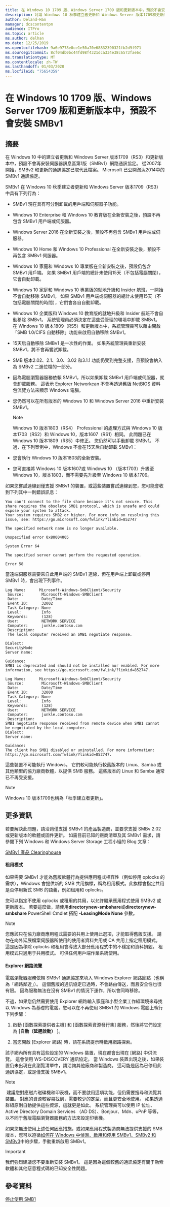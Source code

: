 ```yaml
---
title: 在 Windows 10 1709 版、Windows Server 1709 版和更新版本中，預設不會安裝 SMBv1
description: 討論 Windows 10 秋季建立者更新和 Windows Server 版本1709和更新版本中 SMBv1 通訊協定的行為。
author: Deland-Han
manager: dcscontentpm
audience: ITPro
ms.topic: article
ms.author: delhan
ms.date: 12/25/2019
ms.openlocfilehash: 9a6e9778e0ce1e50a70e68832390321fb2d9f971
ms.sourcegitcommit: 8cf04db0bc44fd98f4321dca334e38c6573fae6c
ms.translationtype: MT
ms.contentlocale: zh-TW
ms.lasthandoff: 01/03/2020
ms.locfileid: "75654359"
---
```

# <a name="smbv1-is-not-installed-by-default-in-windows-10-version-1709-windows-server-version-1709-and-later-versions"></a>在 Windows 10 1709 版、Windows Server 1709 版和更新版本中，預設不會安裝 SMBv1

## <a name="summary"></a>摘要

在 Windows 10 中的建立者更新和 Windows Server 版本1709（RS3）和更新版本中，預設不會再安裝伺服器訊息區第1版（SMBv1）網路通訊協定。 從2007年開始，SMBv2 和更新的通訊協定已取代此檔案。 Microsoft 已公開淘汰2014中的 SMBv1 通訊協定。 

SMBv1 在 Windows 10 秋季建立者更新和 Windows Server 版本1709（RS3）中具有下列行為： 
 
- SMBv1 現在具有可分別卸載的用戶端和伺服器子功能。    
- Windows 10 Enterprise 和 Windows 10 教育版在全新安裝之後，預設不再包含 SMBv1 用戶端或伺服器。    
- Windows Server 2016 在全新安裝之後，預設不再包含 SMBv1 用戶端或伺服器。    
- Windows 10 Home 和 Windows 10 Professional 在全新安裝之後，預設不再包含 SMBv1 伺服器。    
- Windows 10 家庭和 Windows 10 專業版在全新安裝之後，預設仍包含 SMBv1 用戶端。 如果 SMBv1 用戶端的總計未使用15天（不包括電腦關閉），它會自動卸載。    
- Windows 10 家庭和 Windows 10 專業版的就地升級和 Insider 航班，一開始不會自動移除 SMBv1。 如果 SMBv1 用戶端或伺服器的總計未使用15天（不包括電腦關閉的時間），它們會各自自動卸載。     
- Windows 10 企業版和 Windows 10 教育版的就地升級和 Insider 航班不會自動移除 SMBv1。 系統管理員必須決定在這些受管理的環境中卸載 SMBv1。 在 Windows 10 版本1809（RS5）和更新版本中，系統管理員可以藉由開啟「SMB 1.0/CIFS 自動移除」功能來啟用自動移除 SMBv1。    
- 15天后自動移除 SMBv1 是一次性的作業。 如果系統管理員重新安裝 SMBv1，將不會再嘗試卸載。
- SMB 版本2.02、2.1、3.0、3.02 和3.1.1 功能仍受到完整支援，且預設會納入為 SMBv2 二進位檔的一部分。    
- 因為電腦瀏覽器服務依賴 SMBv1，所以如果卸載 SMBv1 用戶端或伺服器，就會卸載服務。 這表示 Explorer Networkcan 不會再透過舊版 NetBIOS 資料包流覽方法來顯示 Windows 電腦。    
- 您仍然可以在所有版本的 Windows 10 和 Windows Server 2016 中重新安裝 SMBv1。    
 
  > [!NOTE]
  > Windows 10 版本1803（RS4） Professional 的處理方式與 Windows 10 版本1703（RS2）和 Windows 10，版本1607（RS1）相同。 此問題已在 Windows 10 版本1809（RS5）中修正。 您仍然可以手動卸載 SMBv1。 不過，在下列案例中，Windows 不會在15天后自動卸載 SMBv1： 
 
-  您會執行 Windows 10 版本1803的全新安裝。     
-  您可直接將 Windows 10 版本1607或 Windows 10 （版本1703）升級至 Windows 10，版本1803，而不需要先升級至 Windows 10 版本1709。     
 
如果您嘗試連線到僅支援 SMBv1 的裝置，或這些裝置嘗試連線到您，您可能會收到下列其中一則錯誤訊息：     

```
You can't connect to the file share because it's not secure. This share requires the obsolete SMB1 protocol, which is unsafe and could expose your system to attack.
Your system requires SMB2 or higher. For more info on resolving this issue, see: https://go.microsoft.com/fwlink/?linkid=852747  
```

```
The specified network name is no longer available.
```

```
Unspecified error 0x80004005
```

```
System Error 64
```

```
The specified server cannot perform the requested operation.
```

```
Error 58
```    

當遠端伺服器需要來自此用戶端的 SMBv1 連線，但在用戶端上卸載或停用 SMBv1 時，會出現下列事件。

```
Log Name:      Microsoft-Windows-SmbClient/Security
 Source:        Microsoft-Windows-SMBClient
 Date:          Date/Time
 Event ID:      32002
 Task Category: None
 Level:         Info
 Keywords:      (128)
 User:          NETWORK SERVICE
 Computer:      junkle.contoso.com
 Description:
 The local computer received an SMB1 negotiate response. 

Dialect: 
SecurityMode 
Server name: 

Guidance: 
SMB1 is deprecated and should not be installed nor enabled. For more information, see https://go.microsoft.com/fwlink/?linkid=852747.
```

```
Log Name:      Microsoft-Windows-SmbClient/Security
 Source:        Microsoft-Windows-SMBClient
 Date:          Date/Time
 Event ID:      32000
 Task Category: None
 Level:         Info
 Keywords:      (128)
 User:          NETWORK SERVICE
 Computer:      junkle.contoso.com
 Description: 
SMB1 negotiate response received from remote device when SMB1 cannot be negotiated by the local computer. 
Dialect: 
Server name: 

Guidance: 
The client has SMB1 disabled or uninstalled. For more information: https://go.microsoft.com/fwlink/?linkid=852747.     
```

這些裝置不可能執行 Windows。 它們較可能執行較舊版本的 Linux、Samba 或其他類型的協力廠商軟體，以提供 SMB 服務。 這些版本的 Linux 和 Samba 通常已不再受支援。 

> [!NOTE]
> Windows 10 版本1709也稱為「秋季建立者更新」。   

## <a name="more-information"></a>更多資訊

若要解決此問題，請洽詢僅支援 SMBv1 的產品製造商，並要求支援 SMBv 2.02 或更新版本的軟體或固件更新。 如需目前已知的廠商清單及其 SMBv1 需求，請參閱下列 Windows 和 Windows Server Storage 工程小組的 Blog 文章： 

[SMBv1 產品 Clearinghouse](https://techcommunity.microsoft.com/t5/Storage-at-Microsoft/SMB1-Product-Clearinghouse/ba-p/426008) 
#### <a name="leasing-mode"></a>租用模式

如果需要 SMBv1 才能為舊版軟體行為提供應用程式相容性（例如停用 oplocks 的需求），Windows 會提供新的 SMB 共用旗標，稱為租用模式。此旗標會指定共用是否停用新式 SMB 的語義，例如租用和 oplocks。

您可以指定不使用 oplocks 或租用的共用，以允許繼承應用程式使用 SMBv2 或更新版本。 若要這麼做，請使用**directorynew-smbshare**或**directorynew-smbshare** PowerShell Cmdlet 搭配 **-LeasingMode None** 參數。

> [!NOTE]
> 您應該只在協力廠商應用程式需要的共用上使用此選項，才能取得舊版支援。 請勿在向外延展檔案伺服器所使用的使用者資料共用或 CA 共用上指定租用模式。 這是因為移除 oplocks 和租用會導致大部分應用程式中的不穩定和資料損毀。 租用模式只適用于共用模式。 可供任何用戶端作業系統使用。

#### <a name="explorer-network-browsing"></a>Explorer 網路流覽

電腦瀏覽器服務依賴 SMBv1 通訊協定來填入 Windows Explorer 網路節點（也稱為「網路鄰近」）。 這個舊版的通訊協定已過時，不會路由傳送，而且安全性也很有限。 因為服務無法在沒有 SMBv1 的情況下運作，所以會同時移除。

不過，如果您仍然需要使用 Explorer 網路輸入家庭和小型企業工作組環境來尋找以 Windows 為基礎的電腦，您可以在不再使用 SMBv1 的 Windows 電腦上執行下列步驟： 
 
1. 啟動 [函數探索提供者主機] 和 [函數探索資源發行集] 服務，然後將它們設定為 **[自動（延遲啟動）** ]。

2. 當您開啟 [Explorer 網路] 時，請在系統提示時啟用網路探索。    
 
該子網內所有具有這些設定的 Windows 裝置，現在都會出現在 [網路] 中供流覽。 這會使用 WS-DISCOVERY 通訊協定。 當 Windows 裝置出現之後，如果裝置仍未出現在此瀏覽清單中，請洽詢其他廠商和製造商。 這可能是因為已停用此通訊協定，或是僅支援 SMBv1。

> [!NOTE]
> 建議您對應磁片磁碟機和印表機，而不要啟用這項功能，但仍需要搜尋和流覽其裝置。 對應的資源較容易找到，需要較少的定型，而且更安全地使用。 如果透過群組原則自動提供這些資源，這就更是如此。 系統管理員可以使用 IP 位址、Active Directory Domain Services （AD DS）、Bonjour、Mdn、uPnP 等等，以不同于舊版電腦瀏覽器服務的方法來設定印表機。

如果您無法使用上述任何因應措施，或如果應用程式製造商無法提供支援的 SMB 版本，您可以遵循[如何在 Windows 中偵測、啟用和停用 SMBv1、SMBv2 和 SMBv3](detect-enable-and-disable-smbv1-v2-v3.md)中的步驟，手動重新啟用 SMBv1。

> [!IMPORTANT]
> 我們強烈建議您不要重新安裝 SMBv1。 這是因為這個較舊的通訊協定有關于勒索軟體和其他惡意程式碼的已知安全性問題。   

## <a name="references"></a>參考資料

[停止使用 SMB1](https://aka.ms/stopusingsmb1)